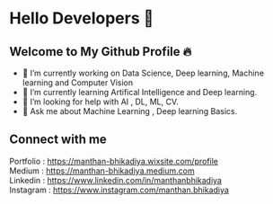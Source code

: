 # Hello Developers 🧠
## Welcome to My Github Profile 🔥

- 🔭 I’m currently working on Data Science, Deep learning, Machine learning and Computer Vision
- 🌱 I’m currently learning Artifical Intelligence and Deep learning.
- 🤔 I’m looking for help with AI , DL, ML, CV.
- 💬 Ask me about Machine Learning , Deep learning Basics.

## Connect with me
Portfolio : https://manthan-bhikadiya.wixsite.com/profile <br>
Medium    : https://manthan-bhikadiya.medium.com <br>
Linkedin  : https://www.linkedin.com/in/manthanbhikadiya <br>
Instagram : https://www.instagram.com/manthan.bhikadiya <br>




